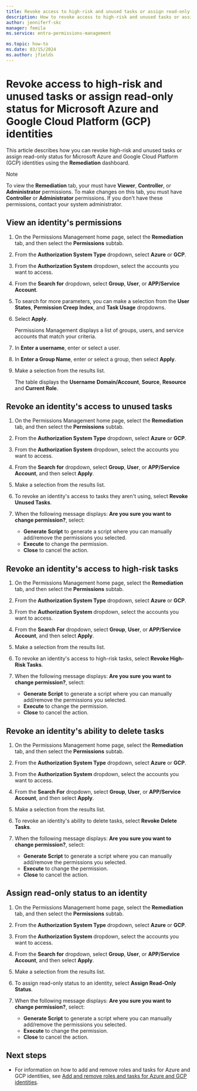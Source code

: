 ```yaml
---
title: Revoke access to high-risk and unused tasks or assign read-only status for Microsoft Azure and Google Cloud Platform (GCP) identities in the Remediation dashboard
description: How to revoke access to high-risk and unused tasks or assign read-only status for Microsoft Azure and Google Cloud Platform (GCP) identities in the Remediation dashboard.
author: jenniferf-skc
manager: femila
ms.service: entra-permissions-management

ms.topic: how-to
ms.date: 03/15/2024
ms.author: jfields
---
```


# Revoke access to high-risk and unused tasks or assign read-only status for Microsoft Azure and Google Cloud Platform (GCP) identities

This article describes how you can revoke high-risk and unused tasks or assign read-only status for Microsoft Azure and Google Cloud Platform (GCP) identities using the **Remediation** dashboard.

> [!NOTE]
> To view the **Remediation** tab, your must have **Viewer**, **Controller**, or **Administrator** permissions. To make changes on this tab, you must have **Controller** or **Administrator** permissions. If you don't have these permissions, contact your system administrator.

## View an identity's permissions

1. On the Permissions Management home page, select the **Remediation** tab, and then select the **Permissions** subtab.
1. From the **Authorization System Type** dropdown, select **Azure** or **GCP**.
1. From the **Authorization System** dropdown, select the accounts you want to access.
1. From the **Search for** dropdown, select **Group**, **User**, or **APP/Service Account**.
1. To search for more parameters, you can make a selection from the **User States**, **Permission Creep Index**, and **Task Usage** dropdowns.
1. Select **Apply**.

    Permissions Management displays a list of groups, users, and service accounts that match your criteria.
1. In **Enter a username**, enter or select a user.
1. In **Enter a Group Name**, enter or select a group, then select **Apply**.
1. Make a selection from the results list.

    The table displays the **Username** **Domain/Account**, **Source**, **Resource** and **Current Role**.


## Revoke an identity's access to unused tasks

1. On the Permissions Management home page, select the **Remediation** tab, and then select the **Permissions** subtab.
1. From the **Authorization System Type** dropdown, select **Azure** or **GCP**.
1. From the **Authorization System** dropdown, select the accounts you want to access.
1. From the **Search for** dropdown, select **Group**, **User**, or **APP/Service Account**, and then select **Apply**.
1. Make a selection from the results list.

1. To revoke an identity's access to tasks they aren't using, select **Revoke Unused Tasks**.
1. When the following message displays: **Are you sure you want to change permission?**, select:
    - **Generate Script** to generate a script where you can manually add/remove the permissions you selected.
    - **Execute** to change the permission.
    - **Close** to cancel the action.

## Revoke an identity's access to high-risk tasks

1. On the Permissions Management home page, select the **Remediation** tab, and then select the **Permissions** subtab.
1. From the **Authorization System Type** dropdown, select **Azure** or **GCP**.
1. From the **Authorization System** dropdown, select the accounts you want to access.
1. From the **Search For** dropdown, select **Group**, **User**, or **APP/Service Account**, and then select **Apply**.
1. Make a selection from the results list.

1. To revoke an identity's access to high-risk tasks, select **Revoke High-Risk Tasks**.
1. When the following message displays: **Are you sure you want to change permission?**, select:
    - **Generate Script** to generate a script where you can manually add/remove the permissions you selected.
    - **Execute** to change the permission.
    - **Close** to cancel the action.

## Revoke an identity's ability to delete tasks

1. On the Permissions Management home page, select the **Remediation** tab, and then select the **Permissions** subtab.
1. From the **Authorization System Type** dropdown, select **Azure** or **GCP**.
1. From the **Authorization System** dropdown, select the accounts you want to access.
1. From the **Search For** dropdown, select **Group**, **User**, or **APP/Service Account**, and then select **Apply**.
1. Make a selection from the results list.

1. To revoke an identity's ability to delete tasks, select **Revoke Delete Tasks**.
1. When the following message displays: **Are you sure you want to change permission?**, select:
    - **Generate Script** to generate a script where you can manually add/remove the permissions you selected.
    - **Execute** to change the permission.
    - **Close** to cancel the action.

## Assign read-only status to an identity

1. On the Permissions Management home page, select the **Remediation** tab, and then select the **Permissions** subtab.
1. From the **Authorization System Type** dropdown, select **Azure** or **GCP**.
1. From the **Authorization System** dropdown, select the accounts you want to access.
1. From the **Search for** dropdown, select **Group**, **User**, or **APP/Service Account**, and then select **Apply**.
1. Make a selection from the results list.

1. To assign read-only status to an identity, select **Assign Read-Only Status**.
1. When the following message displays: **Are you sure you want to change permission?**, select:
    - **Generate Script** to generate a script where you can manually add/remove the permissions you selected.
    - **Execute** to change the permission.
    - **Close** to cancel the action.


## Next steps

- For information on how to add and remove roles and tasks for Azure and GCP identities, see [Add and remove roles and tasks for Azure and GCP identities](how-to-attach-detach-permissions.md).

